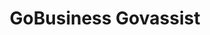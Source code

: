 ---
layout: homepage
title: GoBusiness Govassist
description: For Singapore Businesses
image: /images/
permalink: /
notification: For COVID-related government assistance, please click <a href="https://covid.gobusiness.gov.sg/" target="_blank">here</a> to see the listing.
sections:
    - hero:
        title: Successful Businesses in Singapore
        subtitle: Understanding business needs and allowing transactions with all government agencies in a simple, streamlined and speedy manner. 
        background: /images/govassist-hero-banner.jpg
        button: Get Recommendations From E-adviser
        url: https://ea-staging.l1t.molb.gov.sg/#/ 
        key_highlights:
        - title: Gobusiness Licensing
          url: https://www.gobusiness.gov.sg/licences
          description: Freely select and apply for the licences you need with the Guided Journey or Self-Service feature
        - title: E-adviser
          url: https://gb-assist-staging.netlify.app/growsj/gov-assist/
          description: Learn about relevant Government assistance for your business needs
        - title: Productivity Solutions Grant
          url: https://gb-assist-staging.netlify.app/growsj/psg/
          description: PSG supports companies in the adoption of pre-scoped IT solutions and equipment that enhances productivity
        - title: Gebiz Alerts
          url: 
          description: Be informed about the latest Government contracts
---
